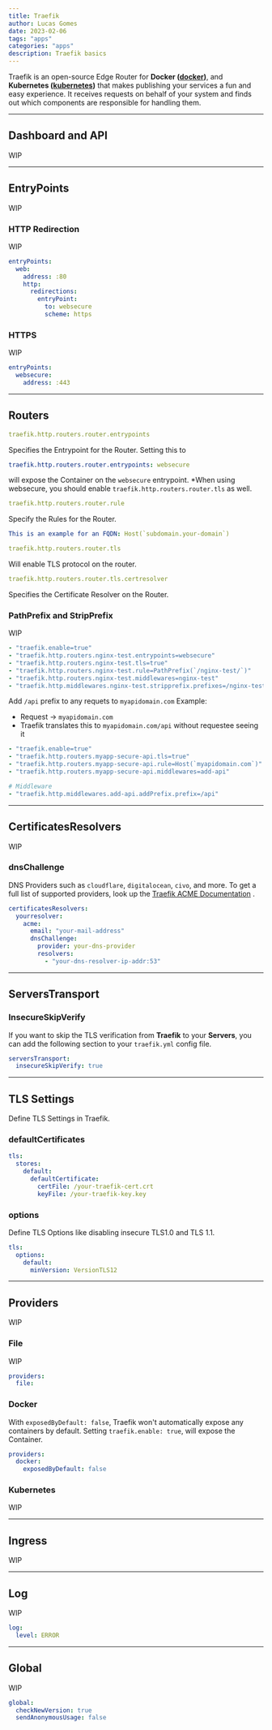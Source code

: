 ```yaml
---
title: Traefik
author: Lucas Gomes
date: 2023-02-06
tags: "apps"
categories: "apps"
description: Traefik basics
---
```

Traefik is an open-source Edge Router for **Docker ([docker](docker))**, and **Kubernetes ([kubernetes](kubernetes))** that makes publishing your services a fun and easy experience. It receives requests on behalf of your system and finds out which components are responsible for handling them.

---

## Dashboard and API

WIP

---

## EntryPoints

WIP

### HTTP Redirection

WIP

```yaml
entryPoints:
  web:
    address: :80
    http:
      redirections:
        entryPoint:
          to: websecure
          scheme: https
```

### HTTPS

WIP

```yaml
entryPoints:
  websecure:
    address: :443
```

---

## Routers

```yaml
traefik.http.routers.router.entrypoints
```

Specifies the Entrypoint for the Router. Setting this to

```yaml
traefik.http.routers.router.entrypoints: websecure
```

 will expose the Container on the `websecure` entrypoint.
*When using websecure, you should enable ```traefik.http.routers.router.tls``` as well.

```yaml
traefik.http.routers.router.rule
```

Specify the Rules for the Router.

```yaml
This is an example for an FQDN: Host(`subdomain.your-domain`)
```

```yaml
traefik.http.routers.router.tls
```

Will enable TLS protocol on the router.

```yaml
traefik.http.routers.router.tls.certresolver
```

Specifies the Certificate Resolver on the Router.

### PathPrefix and StripPrefix

WIP

```yml
- "traefik.enable=true"
- "traefik.http.routers.nginx-test.entrypoints=websecure"
- "traefik.http.routers.nginx-test.tls=true"
- "traefik.http.routers.nginx-test.rule=PathPrefix(`/nginx-test/`)"
- "traefik.http.routers.nginx-test.middlewares=nginx-test"
- "traefik.http.middlewares.nginx-test.stripprefix.prefixes=/nginx-test"
```

Add `/api` prefix to any requets to `myapidomain.com`
Example:

- Request -> `myapidomain.com`
- Traefik translates this to `myapidomain.com/api` without requestee seeing it

```yml
- "traefik.enable=true"
- "traefik.http.routers.myapp-secure-api.tls=true"
- "traefik.http.routers.myapp-secure-api.rule=Host(`myapidomain.com`)"
- "traefik.http.routers.myapp-secure-api.middlewares=add-api"

# Middleware
- "traefik.http.middlewares.add-api.addPrefix.prefix=/api"
```

---

## CertificatesResolvers

WIP

### dnsChallenge

DNS Providers such as `cloudflare`, `digitalocean`, `civo`, and more. To get a full list of supported providers, look up the [Traefik ACME Documentation](https://doc.traefik.io/traefik/https/acme/) .

```yaml
certificatesResolvers:
  yourresolver:
    acme:
      email: "your-mail-address"
      dnsChallenge:
        provider: your-dns-provider
        resolvers:
          - "your-dns-resolver-ip-addr:53"
```

---

## ServersTransport

### InsecureSkipVerify

If you want to skip the TLS verification from **Traefik** to your **Servers**, you can add the following section to your `traefik.yml` config file.

```yaml
serversTransport:
  insecureSkipVerify: true
```

---

## TLS Settings

Define TLS Settings in Traefik.

### defaultCertificates

```yaml
tls:
  stores:
    default:
      defaultCertificate:
        certFile: /your-traefik-cert.crt
        keyFile: /your-traefik-key.key
```

### options

Define TLS Options like disabling insecure TLS1.0 and TLS 1.1.

```yaml
tls:
  options:
    default:
      minVersion: VersionTLS12
```

---

## Providers

WIP

### File

WIP

```yaml
providers:
  file:
```

### Docker

With `exposedByDefault: false`, Traefik won't automatically expose any containers by default. Setting `traefik.enable: true`, will expose the Container.

```yaml
providers:
  docker:
    exposedByDefault: false
```

### Kubernetes

WIP

---

## Ingress

WIP

---

## Log

WIP

```yaml
log:
  level: ERROR
```

---

## Global

WIP

```yaml
global:
  checkNewVersion: true
  sendAnonymousUsage: false
```
